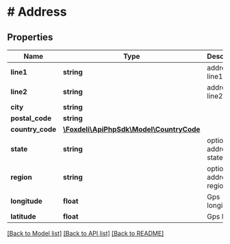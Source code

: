 # # Address

## Properties

Name | Type | Description | Notes
------------ | ------------- | ------------- | -------------
**line1** | **string** | address line1 | [optional]
**line2** | **string** | address line2 | [optional]
**city** | **string** |  | [optional]
**postal_code** | **string** |  | [optional]
**country_code** | [**\Foxdeli\ApiPhpSdk\Model\CountryCode**](CountryCode.md) |  | [optional]
**state** | **string** | optional address state | [optional]
**region** | **string** | optional address region | [optional]
**longitude** | **float** | Gps longitude | [optional]
**latitude** | **float** | Gps latitude | [optional]

[[Back to Model list]](../../README.md#models) [[Back to API list]](../../README.md#endpoints) [[Back to README]](../../README.md)
